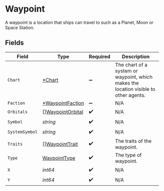 # Waypoint

A waypoint is a location that ships can travel to such as a Planet, Moon or Space Station.


## Fields

| Field                                                                                | Type                                                                                 | Required                                                                             | Description                                                                          |
| ------------------------------------------------------------------------------------ | ------------------------------------------------------------------------------------ | ------------------------------------------------------------------------------------ | ------------------------------------------------------------------------------------ |
| `Chart`                                                                              | [*Chart](../../models/shared/chart.md)                                               | :heavy_minus_sign:                                                                   | The chart of a system or waypoint, which makes the location visible to other agents. |
| `Faction`                                                                            | [*WaypointFaction](../../models/shared/waypointfaction.md)                           | :heavy_minus_sign:                                                                   | N/A                                                                                  |
| `Orbitals`                                                                           | [][WaypointOrbital](../../models/shared/waypointorbital.md)                          | :heavy_check_mark:                                                                   | N/A                                                                                  |
| `Symbol`                                                                             | *string*                                                                             | :heavy_check_mark:                                                                   | N/A                                                                                  |
| `SystemSymbol`                                                                       | *string*                                                                             | :heavy_check_mark:                                                                   | N/A                                                                                  |
| `Traits`                                                                             | [][WaypointTrait](../../models/shared/waypointtrait.md)                              | :heavy_check_mark:                                                                   | The traits of the waypoint.                                                          |
| `Type`                                                                               | [WaypointType](../../models/shared/waypointtype.md)                                  | :heavy_check_mark:                                                                   | The type of waypoint.                                                                |
| `X`                                                                                  | *int64*                                                                              | :heavy_check_mark:                                                                   | N/A                                                                                  |
| `Y`                                                                                  | *int64*                                                                              | :heavy_check_mark:                                                                   | N/A                                                                                  |